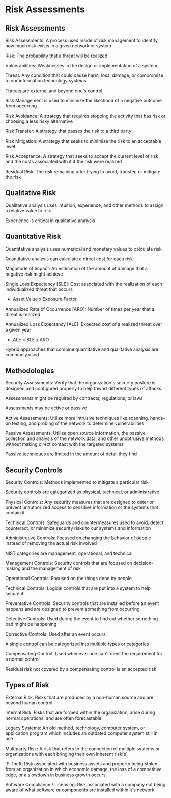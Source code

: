 # Risk Assessments # 

## Risk Assessments ## 

Risk Assessments: A process used inside of risk management to identify how much risk exists in a given network or system 

Risk: The probability that a threat will be realized 

Vulnerabilities: Weaknesses in the design or implementation of a system 

Threat: Any condition that could cause harm, loss, damage, or compromise to our information technology systems 

Threats are external and beyond one's control 

Risk Management is used to minimize the likelihood of a negative outcome from occurring 

Risk Avoidance: A strategy that requires stopping the activity that has risk or choosing a less risky alternative 

Risk Transfer: A strategy that passes the risk to a third party 

Risk Mitigation: A strategy that seeks to minimize the risk to an acceptable level 

Risk Acceptance: A strategy that seeks to accept the current level of risk and the costs associated with it if the risk were realized 

Residual Risk: The risk remaining after trying to avoid, transfer, or mitigate the risk 

## Qualitative Risk ## 

Qualitative analysis uses intuition, experience, and other methods to assign a relative value to risk 

Experience is critical in qualitative analysis 

## Quantitative Risk ## 

Quantitative analysis uses numerical and monetary values to calculate risk 

Quantitative analysis can calculate a direct cost for each risk 

Magnitude of Impact: An estimation of the amount of damage that a negative risk might achieve 

Single Loss Expectancy [SLE]: Cost associated with the realization of each individualized threat that occurs 
* Asset Value x Exposure Factor 

Annualized Rate of Occurrence [ARO]: Number of times per year that a threat is realized 

Annualized Loss Expectancy [ALE]: Expected cost of a realized threat over a given year 
* ALE = SLE x ARO 

Hybrid approaches that combine quantitative and qualitative analysis are commonly used 

## Methodologies ## 

Security Assessments: Verify that the organization's security posture is designed and configured properly to help thwart different types of attacks 

Assessments might be required by contracts, regulations, or laws 

Assessments may be active or passive 

Active Assessments: Utilize more intrusive techniques like scanning, hands-on testing, and probing of the network to determine vulnerabilities 

Passive Assessments: Utilize open source information, the passive collection and analysis of the network data, and other unobtrusive methods without making direct contact with the targeted systems 

Passive techniques are limited in the amount of detail they find 

## Security Controls ## 

Security Controls: Methods implemented to mitigate a particular risk 

Security controls are categorized as physical, technical, or administrative 

Physical Controls: Any security measures that are designed to deter or prevent unauthorized access to sensitive information or the systems that contain it 

Technical Controls: Safeguards and countermeasures used to avoid, detect, counteract, or minimize security risks to our systems and information 

Administrative Controls: Focused on changing the behavior of people instead of removing the actual risk involved 

NIST categories are management, operational, and technical 

Management Controls: Security controls that are focused on decision-making and the management of risk 

Operational Controls: Focused on the things done by people 

Technical Controls: Logical controls that are put into a system to help secure it 

Preventative Controls: Security controls that are installed before an event happens and are designed to prevent something from occurring 

Detective Controls: Used during the event to find out whether something bad might be happening 

Corrective Controls: Used after an event occurs 

A single control can be categorized into multiple types or categories 

Compensating Control: Used whenever one can't meet the requirement for a normal control 

Residual risk not covered by a compensating control is an accepted risk 

## Types of Risk ## 

External Risk: Risks that are produced by a non-human source and are beyond human control 

Internal Risk: Risks that are formed within the organization, arise during normal operations, and are often forecastable 

Legacy Systems: An old method, technology, computer system, or application program which includes an outdated computer system still in use 

Multiparty Risk: A risk that refers to the connection of multiple systems or organizations with each bringing their own inherent risk[s] 

IP Theft: Risk associated with business assets and property being stolen from an organization in which economic damage, the loss of a competitive edge, or a slowdown in business growth occurs 

Software Compliance / Licensing: Risk associated with a company not being aware of what software or components are installed within it's network 